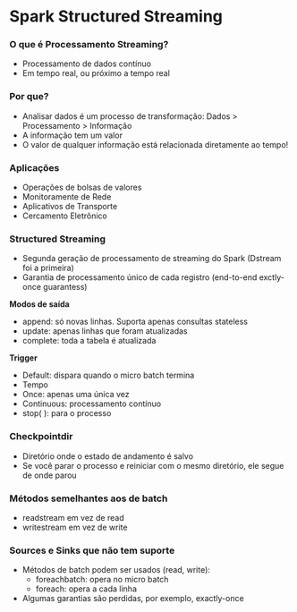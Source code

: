 # Spark Structured Streaming

### O que é Processamento Streaming?

- Processamento de dados contínuo
- Em tempo real, ou próximo a tempo real


### Por que?
- Analisar dados é um processo de transformação: Dados > Processamento > Informação
- A informação tem um valor
- O valor de qualquer informação está relacionada diretamente ao tempo!

### Aplicações
- Operações de bolsas de valores
- Monitoramente de Rede
- Aplicativos de Transporte
- Cercamento Eletrônico

### Structured Streaming

- Segunda geração de processamento de streaming do Spark (Dstream foi a primeira)
- Garantia de processamento único de cada registro (end-to-end exctly-once guarantess)

**Modos de saída**
- append: só novas linhas. Suporta apenas consultas stateless
- update: apenas linhas que foram atualizadas
- complete: toda a tabela é atualizada

**Trigger**
- Default: dispara quando o micro batch termina
- Tempo
- Once: apenas uma única vez
- Continuous: processamento contínuo
- stop( ): para o processo

### Checkpointdir
- Diretório onde o estado de andamento é salvo
- Se você parar o processo e reiniciar com o mesmo diretório, ele segue de onde parou

### Métodos semelhantes aos de batch
- readstream em vez de read
- writestream em vez de write

### Sources e Sinks que não tem suporte

- Métodos de batch podem ser usados (read, write):
    - foreachbatch: opera no micro batch
    - foreach: opera a cada linha
- Algumas garantias são perdidas, por exemplo, exactly-once


